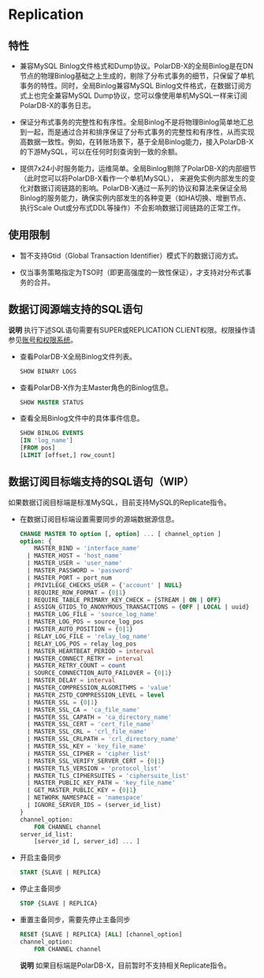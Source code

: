 Replication 
================================



特性 
-----------------------

* 兼容MySQL Binlog文件格式和Dump协议。PolarDB-X的全局Binlog是在DN节点的物理Binlog基础之上生成的，剔除了分布式事务的细节，只保留了单机事务的特性。同时，全局Binlog兼容MySQL Binlog文件格式，在数据订阅方式上也完全兼容MySQL Dump协议，您可以像使用单机MySQL一样来订阅PolarDB-X的事务日志。

* 保证分布式事务的完整性和有序性。全局Binlog不是将物理Binlog简单地汇总到一起，而是通过合并和排序保证了分布式事务的完整性和有序性，从而实现高数据一致性。例如，在转账场景下，基于全局Binlog能力，接入PolarDB-X的下游MySQL，可以在任何时刻查询到一致的余额。

* 提供7x24小时服务能力，运维简单。全局Binlog剔除了PolarDB-X的内部细节（此时您可以将PolarDB-X看作一个单机MySQL）， 来避免实例内部发生的变化对数据订阅链路的影响。PolarDB-X通过一系列的协议和算法来保证全局Binlog的服务能力，确保实例内部发生的各种变更（如HA切换、增删节点、执行Scale Out或分布式DDL等操作）不会影响数据订阅链路的正常工作。




使用限制 
-------------------------

* 暂不支持Gtid（Global Transaction Identifier）模式下的数据订阅方式。

* 仅当事务策略指定为TSO时（即更高强度的一致性保证），才支持对分布式事务的合并。




数据订阅源端支持的SQL语句 
-----------------------------------

**说明** 执行下述SQL语句需要有SUPER或REPLICATION CLIENT权限。权限操作请参见[账号和权限系统](account-devguide.md)。

* 查看PolarDB-X全局Binlog文件列表。

  ```sql
  SHOW BINARY LOGS
  ```


* 查看PolarDB-X作为主Master角色的Binlog信息。

  ```sql
  SHOW MASTER STATUS
  ```


* 查看全局Binlog文件中的具体事件信息。

  ```sql
  SHOW BINLOG EVENTS
  [IN 'log_name']
  [FROM pos]
  [LIMIT [offset,] row_count]
  ```



数据订阅目标端支持的SQL语句（WIP）
------------------------------------

如果数据订阅目标端是标准MySQL，目前支持MySQL的Replicate指令。

* 在数据订阅目标端设置需要同步的源端数据源信息。

  ```sql
  CHANGE MASTER TO option [, option] ... [ channel_option ]
  option: {
      MASTER_BIND = 'interface_name'
    | MASTER_HOST = 'host_name'
    | MASTER_USER = 'user_name'
    | MASTER_PASSWORD = 'password'
    | MASTER_PORT = port_num
    | PRIVILEGE_CHECKS_USER = {'account' | NULL}
    | REQUIRE_ROW_FORMAT = {0|1}
    | REQUIRE_TABLE_PRIMARY_KEY_CHECK = {STREAM | ON | OFF}
    | ASSIGN_GTIDS_TO_ANONYMOUS_TRANSACTIONS = {OFF | LOCAL | uuid}
    | MASTER_LOG_FILE = 'source_log_name'
    | MASTER_LOG_POS = source_log_pos
    | MASTER_AUTO_POSITION = {0|1}
    | RELAY_LOG_FILE = 'relay_log_name'
    | RELAY_LOG_POS = relay_log_pos
    | MASTER_HEARTBEAT_PERIOD = interval
    | MASTER_CONNECT_RETRY = interval
    | MASTER_RETRY_COUNT = count
    | SOURCE_CONNECTION_AUTO_FAILOVER = {0|1}
    | MASTER_DELAY = interval
    | MASTER_COMPRESSION_ALGORITHMS = 'value'
    | MASTER_ZSTD_COMPRESSION_LEVEL = level
    | MASTER_SSL = {0|1}
    | MASTER_SSL_CA = 'ca_file_name'
    | MASTER_SSL_CAPATH = 'ca_directory_name'
    | MASTER_SSL_CERT = 'cert_file_name'
    | MASTER_SSL_CRL = 'crl_file_name'
    | MASTER_SSL_CRLPATH = 'crl_directory_name'
    | MASTER_SSL_KEY = 'key_file_name'
    | MASTER_SSL_CIPHER = 'cipher_list'
    | MASTER_SSL_VERIFY_SERVER_CERT = {0|1}
    | MASTER_TLS_VERSION = 'protocol_list'
    | MASTER_TLS_CIPHERSUITES = 'ciphersuite_list'
    | MASTER_PUBLIC_KEY_PATH = 'key_file_name'
    | GET_MASTER_PUBLIC_KEY = {0|1}
    | NETWORK_NAMESPACE = 'namespace'
    | IGNORE_SERVER_IDS = (server_id_list)
  }
  channel_option:
      FOR CHANNEL channel
  server_id_list:
      [server_id [, server_id] ... ]
  ```

  

* 开启主备同步

  ```sql
  START {SLAVE | REPLICA}
  ```

  

* 停止主备同步

  ```sql
  STOP {SLAVE | REPLICA}
  ```

  

* 重置主备同步，需要先停止主备同步

  ```sql
  RESET {SLAVE | REPLICA} [ALL] [channel_option]
  channel_option:
      FOR CHANNEL channel
  ```

  
  **说明** 如果目标端是PolarDB-X，目前暂时不支持相关Replicate指令。
  



